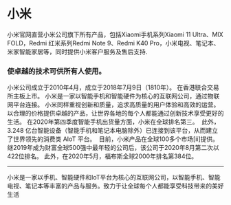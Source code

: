 # 

# 小米

小米官网直营小米公司旗下所有产品，包括Xiaomi手机系列Xiaomi 11 Ultra、MIX FOLD，Redmi 红米系列Redmi Note 9、Redmi K40 Pro，小米电视、笔记本、米家智能家居等，同时提供小米客户服务及售后支持.

### ‎使卓越的技术可供所有人使用。‎

‎小米公司成立于2010年4月，成立于2018年7月9日（1810年）。 在香港联合交易所主板上市。 
‎小米是一家以智能手机和智能硬件为核心的互联网公司，通过物联网平台连接。
‎小米同样重视创新和质量，追求高质量的用户体验和高效的运营。 ‎
‎以合理的价格提供卓越的产品，让世界各地的每个人都能通过创新技术享受更好的生活。 ‎
‎在2020年第四季度智能手机出货量方面，小米在全球排名第三。 ‎
‎此外，3.248 亿台智能设备（智能手机和笔记本电脑除外）已连接到该平台，从而建立了世界领先的消费类 AIoT 平台。 ‎
‎目前，小米产品在全球100多个市场[ii]提供。 ‎
‎继2019年成为财富全球500强中最年轻的公司后，该公司于2020年8月第二次以422位排名。 ‎
‎此外，在2020年5月，福布斯全球2000年排名第384位。 ‎

---



小米是一家以手机、智能硬件和IoT平台为核心的互联网公司，以智能手机、智能电视、笔记本等丰富的产品与服务。致力于让全球每个人都能享受科技带来的美好生活

